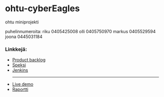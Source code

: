 ohtu-cyberEagles
================

ohtu miniprojekti


puhelinnumeroita:
riku 0405425008
olli 0405750970
markus 0405529594
joona 0445031184


<h3>Linkkejä:</h3>
<ul>
  <li><a href="https://docs.google.com/spreadsheet/ccc?key=0AsX55CvBvmYkdHlrSEhyOXIxaUZteV9CRWxPaFozeEE&usp=sharing">Product backlog</a></li>
  <li><a href="https://github.com/mluukkai/ohtu2013/wiki/miniprojekti-speksi">Speksi</a></li>
  <li><a href="http://jenkins.staff.cs.helsinki.fi/job/ohtu-cyberEagles/">Jenkins</a></li>
  <hr />
  <li><a href="http://morning-bayou-arto.herokuapp.com/">Live demo</a></li>
  <li><a href="https://docs.google.com/document/d/1eOuVC_L998C3yqOfgLokPN-ICrwEcrHTwnzxQJS0a6c/edit?usp=sharing">Raportti</a></li>
</ul>
  

<!--test-->
